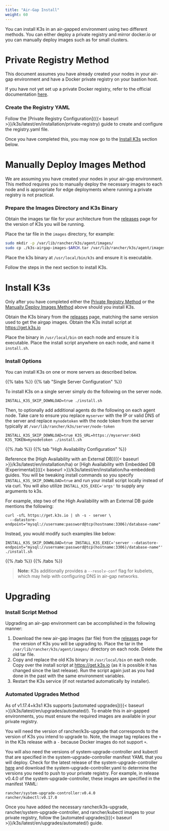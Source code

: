 ```yaml
---
title: "Air-Gap Install"
weight: 60
---
```


You can install K3s in an air-gapped environment using two different methods. You can either deploy a private registry and mirror docker.io or you can manually deploy images such as for small clusters.

# Private Registry Method

This document assumes you have already created your nodes in your air-gap environment and have a Docker private registry on your bastion host.

If you have not yet set up a private Docker registry, refer to the official documentation [here](https://docs.docker.com/registry/deploying/#run-an-externally-accessible-registry).

### Create the Registry YAML

Follow the [Private Registry Configuration]({{< baseurl >}}/k3s/latest/en/installation/private-registry) guide to create and configure the registry.yaml file.

Once you have completed this, you may now go to the [Install K3s](#install-k3s) section below.


# Manually Deploy Images Method

We are assuming you have created your nodes in your air-gap environment.
This method requires you to manually deploy the necessary images to each node and is appropriate for edge deployments where running a private registry is not practical.

### Prepare the Images Directory and K3s Binary
Obtain the images tar file for your architecture from the [releases](https://github.com/rancher/k3s/releases) page for the version of K3s you will be running.

Place the tar file in the `images` directory, for example:

```sh
sudo mkdir -p /var/lib/rancher/k3s/agent/images/
sudo cp ./k3s-airgap-images-$ARCH.tar /var/lib/rancher/k3s/agent/images/
```

Place the k3s binary at `/usr/local/bin/k3s` and ensure it is executable.

Follow the steps in the next section to install K3s.

# Install K3s

Only after you have completed either the [Private Registry Method](#private-registry-method) or the [Manually Deploy Images Method](#manually-deploy-images-method) above should you install K3s.

Obtain the K3s binary from the [releases](https://github.com/rancher/k3s/releases) page, matching the same version used to get the airgap images.
Obtain the K3s install script at https://get.k3s.io

Place the binary in `/usr/local/bin` on each node and ensure it is executable.
Place the install script anywhere on each node, and name it `install.sh`.


### Install Options
You can install K3s on one or more servers as described below.

{{% tabs %}}
{{% tab "Single Server Configuration" %}}

To install K3s on a single server simply do the following on the server node.

```
INSTALL_K3S_SKIP_DOWNLOAD=true ./install.sh
```

Then, to optionally add additional agents do the following on each agent node. Take care to ensure you replace `myserver` with the IP or valid DNS of the server and replace `mynodetoken` with the node token from the server typically at `/var/lib/rancher/k3s/server/node-token`

```
INSTALL_K3S_SKIP_DOWNLOAD=true K3S_URL=https://myserver:6443 K3S_TOKEN=mynodetoken ./install.sh
```

{{% /tab %}}
{{% tab "High Availability Configuration" %}}

Reference the [High Availability with an External DB]({{< baseurl >}}/k3s/latest/en/installation/ha) or [High Availability with Embedded DB (Experimental)]({{< baseurl >}}/k3s/latest/en/installation/ha-embedded) guides. You will be tweaking install commands so you specify `INSTALL_K3S_SKIP_DOWNLOAD=true` and run your install script locally instead of via curl. You will also utilize `INSTALL_K3S_EXEC='args'` to supply any arguments to k3s.

For example, step two of the High Availability with an External DB guide mentions the following:

```
curl -sfL https://get.k3s.io | sh -s - server \
  --datastore-endpoint="mysql://username:password@tcp(hostname:3306)/database-name"
```

Instead, you would modify such examples like below:

```
INSTALL_K3S_SKIP_DOWNLOAD=true INSTALL_K3S_EXEC='server --datastore-endpoint="mysql://username:password@tcp(hostname:3306)/database-name"' ./install.sh
```

{{% /tab %}}
{{% /tabs %}}

>**Note:** K3s additionally provides a `--resolv-conf` flag for kubelets, which may help with configuring DNS in air-gap networks.

# Upgrading

### Install Script Method

Upgrading an air-gap environment can be accomplished in the following manner:

1. Download the new air-gap images (tar file) from the [releases](https://github.com/rancher/k3s/releases) page for the version of K3s you will be upgrading to. Place the tar in the `/var/lib/rancher/k3s/agent/images/` directory on each
node. Delete the old tar file.
2. Copy and replace the old K3s binary in `/usr/local/bin` on each node. Copy over the install script at https://get.k3s.io (as it is possible it has changed since the last release). Run the script again just as you had done in the past
with the same environment variables.
3. Restart the K3s service (if not restarted automatically by installer).


### Automated Upgrades Method

As of v1.17.4+k3s1 K3s supports [automated upgrades]({{< baseurl >}}/k3s/latest/en/upgrades/automated/). To enable this in air-gapped environments, you must ensure the required images are available in your private registry.

You will need the version of rancher/k3s-upgrade that corresponds to the version of K3s you intend to upgrade to. Note, the image tag replaces the `+` in the K3s release with a `-` because Docker images do not support `+`.

You will also need the versions of system-upgrade-controller and kubectl that are specified in the system-upgrade-controller manifest YAML that you will deploy. Check for the latest release of the system-upgrade-controller [here](https://github.com/rancher/system-upgrade-controller/releases/latest) and download the system-upgrade-controller.yaml to determine the versions you need to push to your private registry. For example, in release v0.4.0 of the system-upgrade-controller, these images are specified in the manifest YAML:

```
rancher/system-upgrade-controller:v0.4.0
rancher/kubectl:v0.17.0
```

Once you have added the necessary rancher/k3s-upgrade, rancher/system-upgrade-controller, and rancher/kubectl images to your private registry, follow the [automated upgrades]({{< baseurl >}}/k3s/latest/en/upgrades/automated/) guide.
